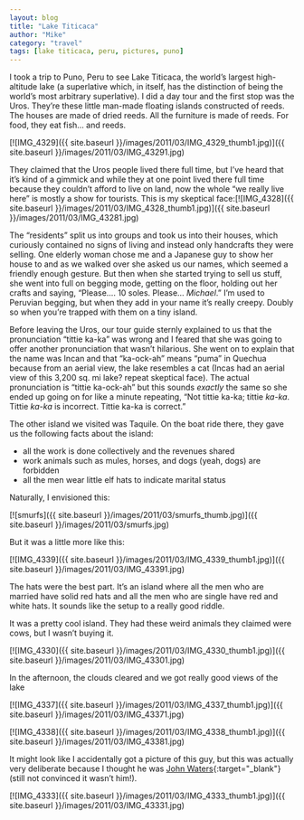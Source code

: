 ```yaml
---
layout: blog
title: "Lake Titicaca"
author: "Mike"
category: "travel"
tags: [lake titicaca, peru, pictures, puno]
---
```


I took a trip to Puno, Peru to see Lake Titicaca, the world’s largest high-altitude lake (a superlative which, in itself, has the distinction of being the world’s most arbitrary superlative). I did a day tour and the first stop was the Uros. They’re these little man-made floating islands constructed of reeds. The houses are made of dried reeds. All the furniture is made of reeds. For food, they eat fish… and reeds.

[![IMG_4329]({{ site.baseurl }}/images/2011/03/IMG_4329_thumb1.jpg)]({{ site.baseurl }}/images/2011/03/IMG_43291.jpg)

They claimed that the Uros people lived there full time, but I’ve heard that it’s kind of a gimmick and while they at one point lived there full time because they couldn’t afford to live on land, now the whole “we really live here” is mostly a show for tourists. This is my skeptical face:[![IMG_4328]({{ site.baseurl }}/images/2011/03/IMG_4328_thumb1.jpg)]({{ site.baseurl }}/images/2011/03/IMG_43281.jpg)

The “residents” split us into groups and took us into their houses, which curiously contained no signs of living and instead only handcrafts they were selling. One elderly woman chose me and a Japanese guy to show her house to and as we walked over she asked us our names, which seemed a friendly enough gesture. But then when she started trying to sell us stuff, she went into full on begging mode, getting on the floor, holding out her crafts and saying, “Please…. 10 soles. Please… *Michael*.” I’m used to Peruvian begging, but when they add in your name it’s really creepy. Doubly so when you’re trapped with them on a tiny island.

Before leaving the Uros, our tour guide sternly explained to us that the pronunciation “tittie ka-ka” was wrong and I feared that she was going to offer another pronunciation that wasn’t hilarious. She went on to explain that the name was Incan and that “ka-ock-ah” means “puma” in Quechua because from an aerial view, the lake resembles a cat (Incas had an aerial view of this 3,200 sq. mi lake? repeat skeptical face). The actual pronunciation is “tittie ka-ock-ah” but this sounds *exactly* the same so she ended up going on for like a minute repeating, “Not tittie ka-ka; tittie *ka-ka*. Tittie *ka-ka* is incorrect. Tittie ka-ka is correct.”

The other island we visited was Taquile. On the boat ride there, they gave us the following facts about the island:

- all the work is done collectively and the revenues shared
- work animals such as mules, horses, and dogs (yeah, dogs) are forbidden
- all the men wear little elf hats to indicate marital status

Naturally, I envisioned this:

[![smurfs]({{ site.baseurl }}/images/2011/03/smurfs_thumb.jpg)]({{ site.baseurl }}/images/2011/03/smurfs.jpg)

But it was a little more like this:

[![IMG_4339]({{ site.baseurl }}/images/2011/03/IMG_4339_thumb1.jpg)]({{ site.baseurl }}/images/2011/03/IMG_43391.jpg)

The hats were the best part. It’s an island where all the men who are married have solid red hats and all the men who are single have red and white hats. It sounds like the setup to a really good riddle.

It was a pretty cool island. They had these weird animals they claimed were cows, but I wasn’t buying it.

[![IMG_4330]({{ site.baseurl }}/images/2011/03/IMG_4330_thumb1.jpg)]({{ site.baseurl }}/images/2011/03/IMG_43301.jpg)

In the afternoon, the clouds cleared and we got really good views of the lake

[![IMG_4337]({{ site.baseurl }}/images/2011/03/IMG_4337_thumb1.jpg)]({{ site.baseurl }}/images/2011/03/IMG_43371.jpg)

[![IMG_4338]({{ site.baseurl }}/images/2011/03/IMG_4338_thumb1.jpg)]({{ site.baseurl }}/images/2011/03/IMG_43381.jpg)

It might look like I accidentally got a picture of this guy, but this was actually very deliberate because I thought he was [John Waters](http://en.wikipedia.org/wiki/John_Waters_(filmmaker)){:target="_blank"} (still not convinced it wasn’t him!).

[![IMG_4333]({{ site.baseurl }}/images/2011/03/IMG_4333_thumb1.jpg)]({{ site.baseurl }}/images/2011/03/IMG_43331.jpg)